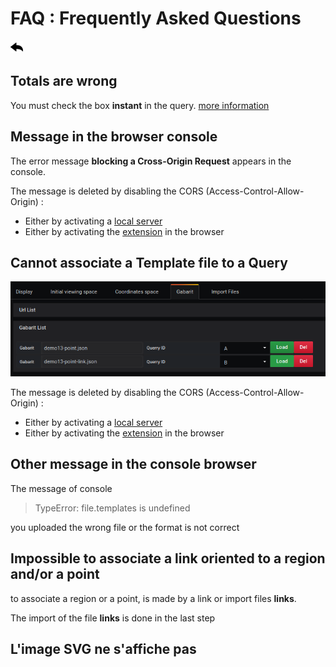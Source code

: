 # FAQ : Frequently Asked Questions

[![](../../screenshots/other/Go-back.png)](README.md)

## Totals are wrong

You must check the box **instant** in the query. [more information](../queries/query.md)

## Message in the browser console

The error message **blocking a Cross-Origin Request** appears in the console.

The message is deleted by disabling the CORS (Access-Control-Allow-Origin) :

- Either by activating a [local server](server.md)
- Either by activating the [extension](cors.md) in the browser

## Cannot associate a Template file to a Query

![coordinate mode](../../screenshots/editor/gabarit/gabarit-list.png)

The message is deleted by disabling the CORS (Access-Control-Allow-Origin) :

- Either by activating a [local server](server.md)
- Either by activating the [extension](cors.md) in the browser

## Other message in the console browser

The message of console

> TypeError: file.templates is undefined

you uploaded the wrong file or the format is not correct

## Impossible to associate a link oriented to a region and/or a point

to associate a region or a point, is made by a link or import files **links**.

The import of the file **links** is done in the last step

## L'image SVG ne s'affiche pas
